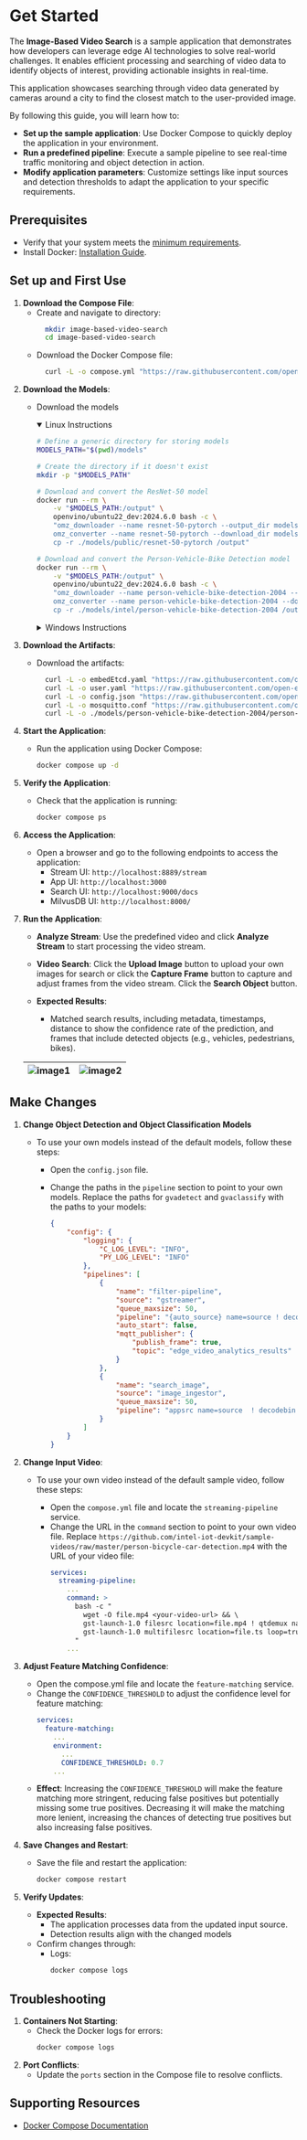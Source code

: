 # Get Started

<!--
**Sample Description**: Provide a brief overview of the application and its purpose.
-->
The **Image-Based Video Search**  is a sample application that demonstrates how developers can leverage edge AI technologies to solve real-world challenges. It enables efficient processing and searching of video data to identify objects of interest, providing actionable insights in real-time.

This application showcases searching through video data generated by cameras around a city to find the closest match to the user-provided image.

<!--
**What You Can Do**: Highlight the developer workflows supported by the guide.
-->
By following this guide, you will learn how to:
- **Set up the sample application**: Use Docker Compose to quickly deploy the application in your environment.
- **Run a predefined pipeline**: Execute a sample pipeline to see real-time traffic monitoring and object detection in action.
- **Modify application parameters**: Customize settings like input sources and detection thresholds to adapt the application to your specific requirements.


## Prerequisites
- Verify that your system meets the [minimum requirements](./system-requirements.md).
- Install Docker: [Installation Guide](https://docs.docker.com/get-docker/).


## Set up and First Use

1. **Download the Compose File**:
    - Create and navigate to directory:
      ```bash
        mkdir image-based-video-search
        cd image-based-video-search
      ```
    - Download the Docker Compose file:
      ```bash
        curl -L -o compose.yml "https://raw.githubusercontent.com/open-edge-platform/edge-ai-suites/refs/heads/hotfix/release-1.0.0/emf-metro-apps/metro-ai-suite/image-based-video-search/compose/compose-linux-v1.0.0/compose-linux-v1.0.0.yml"
      ```
<!--
a pre-step to prepare models may be needed
-->

2. **Download the Models**:
    - Download the models
      <details open>
      <summary>
      Linux Instructions
      </summary>

      ```sh
      # Define a generic directory for storing models
      MODELS_PATH="$(pwd)/models"

      # Create the directory if it doesn't exist
      mkdir -p "$MODELS_PATH"

      # Download and convert the ResNet-50 model
      docker run --rm \
          -v "$MODELS_PATH:/output" \
          openvino/ubuntu22_dev:2024.6.0 bash -c \
          "omz_downloader --name resnet-50-pytorch --output_dir models && \
          omz_converter --name resnet-50-pytorch --download_dir models --output_dir models && \
          cp -r ./models/public/resnet-50-pytorch /output"

      # Download and convert the Person-Vehicle-Bike Detection model
      docker run --rm \
          -v "$MODELS_PATH:/output" \
          openvino/ubuntu22_dev:2024.6.0 bash -c \
          "omz_downloader --name person-vehicle-bike-detection-2004 --output_dir models && \
          omz_converter --name person-vehicle-bike-detection-2004 --download_dir models --output_dir models && \
          cp -r ./models/intel/person-vehicle-bike-detection-2004 /output"
      ```

      </details>

      <details>
      <summary>
      Windows Instructions
      </summary>

      ```ps1
      docker pull openvino/ubuntu22_dev:2024.6.0
      $MODELS_PATH="$PWD\models"
 
      docker run --rm `
          -v ${MODELS_PATH}:/output `
          openvino/ubuntu22_dev:2024.6.0 bash -c `
          "omz_downloader --name resnet-50-pytorch --output_dir models && `
          omz_converter --name resnet-50-pytorch --download_dir models --output_dir models && `
          cp -r ./models/public/resnet-50-pytorch /output"
      
      docker run --rm `
          -v ${MODELS_PATH}:/output `
          openvino/ubuntu22_dev:2024.6.0 bash -c `
          "omz_downloader --name person-vehicle-bike-detection-2004 --output_dir models && `
          omz_converter --name person-vehicle-bike-detection-2004 --download_dir models --output_dir models && `
          cp -r ./models/intel/person-vehicle-bike-detection-2004 /output"
            ```

      </details>

3. **Download the Artifacts**:
    - Download the artifacts:
      ```bash
        curl -L -o embedEtcd.yaml "https://raw.githubusercontent.com/open-edge-platform/edge-ai-suites/refs/heads/hotfix/release-1.0.0/emf-metro-apps/metro-ai-suite/image-based-video-search/src/milvus-db/embedEtcd.yaml"
        curl -L -o user.yaml "https://raw.githubusercontent.com/open-edge-platform/edge-ai-suites/refs/heads/hotfix/release-1.0.0/emf-metro-apps/metro-ai-suite/image-based-video-search/src/milvus-db/user.yaml"
        curl -L -o config.json "https://raw.githubusercontent.com/open-edge-platform/edge-ai-suites/refs/heads/hotfix/release-1.0.0/emf-metro-apps/metro-ai-suite/image-based-video-search/src/dlstreamer-pipeline-server/configs/filter-pipeline/config.json"
        curl -L -o mosquitto.conf "https://raw.githubusercontent.com/open-edge-platform/edge-ai-suites/refs/heads/hotfix/release-1.0.0/emf-metro-apps/metro-ai-suite/image-based-video-search/src/broker/mosquitto.conf"
        curl -L -o ./models/person-vehicle-bike-detection-2004/person-vehicle-bike-detection-2004.json "https://raw.githubusercontent.com/open-edge-platform/edge-ai-suites/refs/heads/hotfix/release-1.0.0/emf-metro-apps/metro-ai-suite/image-based-video-search/src/dlstreamer-pipeline-server/models/person-vehicle-bike-detection-2004/person-vehicle-bike-detection-2004.json"
      ```

4. **Start the Application**:
    - Run the application using Docker Compose:
      ```bash
      docker compose up -d
      ```

5. **Verify the Application**:
    - Check that the application is running:
      ```bash
      docker compose ps
      ```

6. **Access the Application**:
    - Open a browser and go to the following endpoints to access the application:
      - Stream UI: `http://localhost:8889/stream`
      - App UI: `http://localhost:3000`
      - Search UI: `http://localhost:9000/docs`
      - MilvusDB UI: `http://localhost:8000/`


7. **Run the Application**:

    - **Analyze Stream**: Use the predefined video and click **Analyze Stream** to start processing the video stream.
    - **Video Search**: Click the **Upload Image** button to upload your own images for search or click the **Capture Frame** button to capture and adjust frames from the video stream. Click the **Search Object** button.

    - **Expected Results**:
      - Matched search results, including metadata, timestamps, distance to show the confidence rate of the prediction, and frames that include detected objects (e.g., vehicles, pedestrians, bikes).
    
   | ![image1](./_images/imagesearch1.png) | ![image2](./_images/imagesearch2.png) |
    |--------------------------------|--------------------------------|


<!--

**Modify Basic Parameters**: Explain configurable options and their impacts.

## Modify Application Parameters
<!--**User Story 4**: Modifying Basic Configurations  
- **As a developer**, I want to adjust simple configurations (e.g., sensor inputs or thresholds), so that I can explore the application’s flexibility.

**Acceptance Criteria**:
1. A list of configurable parameters and their descriptions.
2. Examples of modifying key settings.
3. Steps to verify and test modified configurations.


### Basic Parameters
<!--
1. Begin with a table listing key parameters, their purpose, and acceptable values.
2. Include concise explanations for why a developer might modify each parameter.


| **Parameter**          | **Objective**                                                | **Expected Values/Range**          |
|-------------------------|-------------------------------------------------------------|-------------------------------------|
| `input_source`          | Change the input device (e.g., local camera, network feed). | `/dev/video0`, `rtsp://<camera-ip>` |
| `detection_threshold`   | Adjust detection sensitivity.                               | `0.3` to `0.8`                      |
| `repeat_count`          | Control pipeline iterations for performance testing.        | Integer values (e.g., `1`, `5`)     |

---

### Modify Parameters
1. **Find the Configuration File**:
   - Navigate to the configuration directory:
     ```bash
     cd /path/to/configuration
     ```

2. **Edit Parameters**:
   - Open the configuration file:
     ```json
     {
         "pipeline": {
             "input_source": "/dev/video0",
             "detection_threshold": 0.5,
             "repeat_count": 1
         }
     }
     ```

3. **Modify Key Parameters**:
   - Change the `input_source` to a network camera:
     ```json
     "input_source": "rtsp://<camera-ip>"
     ```
   - Adjust the `detection_threshold` to reduce false positives:
     ```json
     "detection_threshold": 0.7
     ```
--> 
## Make Changes

1. **Change Object Detection and Object Classification Models**

    - To use your own models instead of the default models, follow these steps:

      - Open the `config.json` file.

      - Change the paths in the `pipeline` section to point to your own models. Replace the paths for `gvadetect` and `gvaclassify` with the paths to your models:
        ```json
        {
            "config": {
                "logging": {
                    "C_LOG_LEVEL": "INFO",
                    "PY_LOG_LEVEL": "INFO"
                },
                "pipelines": [
                    {
                        "name": "filter-pipeline",
                        "source": "gstreamer",
                        "queue_maxsize": 50,
                        "pipeline": "{auto_source} name=source ! decodebin ! video/x-raw ! videoconvert ! gvadetect model=/models/your-detection-model/FP32/your-detection-model.xml model-proc=/models/your-detection-model/your-detection-model.json inference-interval=3 threshold=0.4 model-instance-id=detect1 device=CPU ! queue ! gvainference model=/models/your-classification-model/FP32/your-classification-model.xml inference-region=1 name=classification model-instance-id=infer1 device=CPU ! queue ! videoconvertscale ! gvametaconvert add-tensor-data=true name=metaconvert ! jpegenc ! appsink name=destination",
                        "auto_start": false,
                        "mqtt_publisher": {
                            "publish_frame": true,
                            "topic": "edge_video_analytics_results"
                        }
                    },
                    {
                        "name": "search_image",
                        "source": "image_ingestor",
                        "queue_maxsize": 50,
                        "pipeline": "appsrc name=source  ! decodebin ! videoconvert ! gvainference model=/models/your-classification-model/FP32/your-classification-model.xml model-instance-id=infer2 device=CPU ! gvametaconvert add-tensor-data=true ! appsink name=destination"
                    }
                ]
            }
        }
        ```

2. **Change Input Video**:

    - To use your own video instead of the default sample video, follow these steps:

      - Open the `compose.yml` file and locate the `streaming-pipeline` service.
      - Change the URL in the `command` section to point to your own video file. Replace `https://github.com/intel-iot-devkit/sample-videos/raw/master/person-bicycle-car-detection.mp4` with the URL of your video file:
        ```yaml
        services:
          streaming-pipeline:
            ...
            command: >
              bash -c "
                wget -O file.mp4 <your-video-url> && \
                gst-launch-1.0 filesrc location=file.mp4 ! qtdemux name=mdemux ! h264parse ! video/x-h264,stream-format=byte-stream ! mpegtsmux name=mux ! filesink location=file.ts && \
                gst-launch-1.0 multifilesrc location=file.ts loop=true ! tsdemux ! h264parse ! rtspclientsink protocols=tcp location=rtsp://rtsp-server:8554/stream
              "
            ...
        ```

3. **Adjust Feature Matching Confidence**:
   - Open the compose.yml file and locate the `feature-matching` service.
   - Change the `CONFIDENCE_THRESHOLD` to adjust the confidence level for feature matching:
     ```yaml
     services:
       feature-matching:
         ...
         environment:
           ...
           CONFIDENCE_THRESHOLD: 0.7
         ...
     ```
   - **Effect**: Increasing the `CONFIDENCE_THRESHOLD` will make the feature matching more stringent, reducing false positives but potentially missing some true positives. Decreasing it will make the matching more lenient, increasing the chances of detecting true positives but also increasing false positives.

4. **Save Changes and Restart**:
   - Save the file and restart the application:
     ```bash
     docker compose restart
     ```

5. **Verify Updates**:
   - **Expected Results**:
     - The application processes data from the updated input source.
     - Detection results align with the changed models
   - Confirm changes through:
     - Logs:
       ```bash
       docker compose logs
       ```


## Troubleshooting

1. **Containers Not Starting**:
   - Check the Docker logs for errors:
     ```bash
     docker compose logs
     ```
2. **Port Conflicts**:
   - Update the `ports` section in the Compose file to resolve conflicts.


## Supporting Resources
- [Docker Compose Documentation](https://docs.docker.com/compose/)

<!-- - [Community Forum](https://community.example.com) -->
